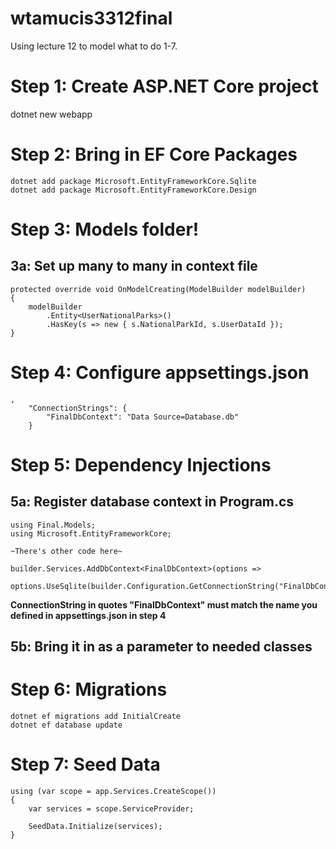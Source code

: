 # wtamucis3312final

Using lecture 12 to model what to do 1-7.

# Step 1: Create ASP.NET Core project
dotnet new webapp

# Step 2: Bring in EF Core Packages

```
dotnet add package Microsoft.EntityFrameworkCore.Sqlite
dotnet add package Microsoft.EntityFrameworkCore.Design
```

# Step 3: Models folder!

## 3a: Set up many to many in context file
```
protected override void OnModelCreating(ModelBuilder modelBuilder)
{
    modelBuilder
        .Entity<UserNationalParks>()
        .HasKey(s => new { s.NationalParkId, s.UserDataId });
}
```

# Step 4: Configure appsettings.json
```
,
    "ConnectionStrings": {
        "FinalDbContext": "Data Source=Database.db"
    }
```

# Step 5: Dependency Injections

 ## 5a: Register database context in Program.cs
 ```
using Final.Models;
using Microsoft.EntityFrameworkCore;

~There's other code here~

builder.Services.AddDbContext<FinalDbContext>(options =>
    options.UseSqlite(builder.Configuration.GetConnectionString("FinalDbContext")));
 ```
 **ConnectionString in quotes "FinalDbContext" must match the name you defined in appsettings.json in step 4**
 ## 5b: Bring it in as a parameter to needed classes

# Step 6: Migrations
```
dotnet ef migrations add InitialCreate 
dotnet ef database update
```

# Step 7: Seed Data
```
using (var scope = app.Services.CreateScope())
{
    var services = scope.ServiceProvider;

    SeedData.Initialize(services);
}
```